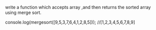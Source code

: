 write a function which accepts array ,and then returns the sorted array using merge sort.
</br>

console.log(mergesort([9,5,3,7,6,4,1,2,8,5])); //[1,2,3,4,5,6,7,8,9]</br>